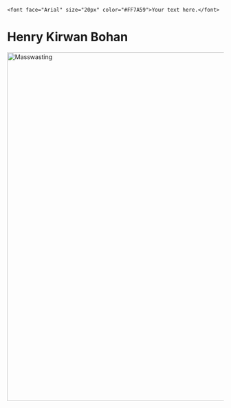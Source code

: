 <html>
  <head>
    <meta charset="UTF-8">
    <meta name="viewport" content="width=device-width, initial-scale=10.0">
    
    <font face="Arial" size="20px" color="#FF7A59">Your text here.</font>
  </head>
  <body>
    <h1>Henry Kirwan Bohan</h1>
 <a href="/Page1.html">
 <img src="https://upload.wikimedia.org/wikipedia/commons/d/d5/TalusConesIsfjorden.jpg" alt=Masswasting width="1700" height="812">
</a>


    
